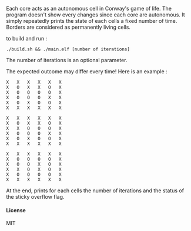 Each core acts as an autonomous cell in Conway's game of life. The program doesn't
show every changes since each core are autonomous. It simply repeatedly prints
the state of each cells a fixed number of time.  
Borders are considered as permanently living cells.

to build and run :
```
./build.sh && ./main.elf [number of iterations]
```

The number of iterations is an optional parameter.

The expected outcome may differ every time! Here is an example :

```
X	X	X	X	X	X
X	O	X	X	O	X
X	O	O	O	O	X
X	O	O	O	X	X
X	O	X	O	O	X
X	X	X	X	X	X

X	X	X	X	X	X
X	O	X	X	O	X
X	X	O	O	O	X
X	O	O	O	X	X
X	O	X	O	O	X
X	X	X	X	X	X

X	X	X	X	X	X
X	O	O	O	O	X
X	O	O	X	O	X
X	X	O	X	O	X
X	O	O	O	O	X
X	X	X	X	X	X
```

At the end, prints for each cells the number of iterations and the status of the
sticky overflow flag.

#### License

MIT
